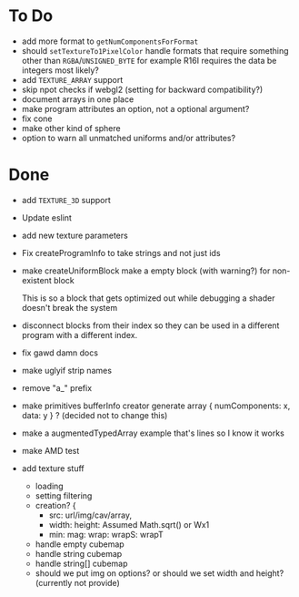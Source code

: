 To Do
=====

*   add more format to `getNumComponentsForFormat`
*   should `setTextureTo1PixelColor` handle formats that require something other than `RGBA`/`UNSIGNED_BYTE`
    for example R16I requires the data be integers most likely?
*   add `TEXTURE_ARRAY` support
*   skip npot checks if webgl2 (setting for backward compatibility?)
*   document arrays in one place
*   make program attributes an option, not a optional argument?
*   fix cone
*   make other kind of sphere
*   option to warn all unmatched uniforms and/or attributes?

Done
====

*   add `TEXTURE_3D` support
*   Update eslint
*   add new texture parameters
*   Fix createProgramInfo to take strings and not just ids
*   make createUniformBlock make a empty block (with warning?) for non-existent block

    This is so a block that gets optimized out while debugging a shader doesn't break
    the system

*   disconnect blocks from their index so they can be used in a different program
    with a different index.
*   fix gawd damn docs
*   make uglyif strip names
*   remove "a_" prefix
*   make primitives bufferInfo creator generate array { numComponents: x, data: y } ? (decided not to change this)
*   make a augmentedTypedArray example that's lines so I know it works
*   make AMD test
*   add texture stuff
    *   loading
    *   setting filtering
    *   creation?  {
        *   src: url/img/cav/array,
        *   width: height: Assumed Math.sqrt() or Wx1
        *   min: mag: wrap: wrapS: wrapT
    *   handle empty cubemap
    *   handle string cubemap
    *   handle string[] cubemap
    *   should we put img on options? or should we set width and height? (currently not provide)




